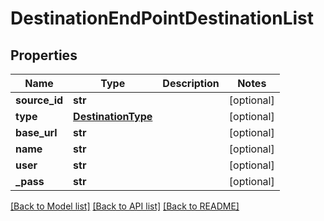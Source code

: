 # DestinationEndPointDestinationList

## Properties
Name | Type | Description | Notes
------------ | ------------- | ------------- | -------------
**source_id** | **str** |  | [optional] 
**type** | [**DestinationType**](DestinationType.md) |  | [optional] 
**base_url** | **str** |  | [optional] 
**name** | **str** |  | [optional] 
**user** | **str** |  | [optional] 
**_pass** | **str** |  | [optional] 

[[Back to Model list]](../README.md#documentation-for-models) [[Back to API list]](../README.md#documentation-for-api-endpoints) [[Back to README]](../README.md)

